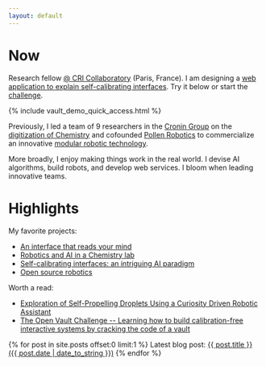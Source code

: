```yaml
---
layout: default
---
```


# Now

Research fellow [@ CRI Collaboratory](https://research.cri-paris.org) (Paris, France). I am designing a [web application to explain self-calibrating interfaces](projects/vault). Try it below or start the [challenge](projects/vault/challenge).

{% include vault_demo_quick_access.html %}

Previously, I led a team of 9 researchers in the [Cronin Group](http://www.chem.gla.ac.uk/cronin/) on the [digitization of Chemistry](projects/chemobot) and cofounded [Pollen Robotics](https://www.pollen-robotics.com/) to commercialize an innovative [modular robotic technology](https://www.luos-robotics.com/en/).

More broadly, I enjoy making things work in the real world. I devise AI algorithms, build robots, and develop web services. I bloom when leading innovative teams.


# Highlights

My favorite projects:

- [An interface that reads your mind](projects/vault/challenge)
- [Robotics and AI in a Chemistry lab](projects/chemobot)
- [Self-calibrating interfaces: an intriguing AI paradigm](projects/thesis)
- [Open source robotics](projects/open_robotics)

Worth a read:

- [Exploration of Self-Propelling Droplets Using a Curiosity Driven Robotic Assistant](https://arxiv.org/abs/1904.12635)
- [The Open Vault Challenge -- Learning how to build calibration-free interactive systems by cracking the code of a vault](https://arxiv.org/abs/1906.02485)


{% for post in site.posts offset:0 limit:1 %}
Latest blog post: <a href="{{ site.baseurl }}{{ post.url }}">{{ post.title }} ({{ post.date | date_to_string }})</a>
{% endfor %}
